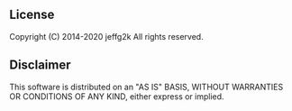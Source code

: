 ## License

Copyright (C) 2014-2020 jeffg2k
All rights reserved.

## Disclaimer

This software is distributed on an "AS IS" BASIS, WITHOUT WARRANTIES OR CONDITIONS OF ANY KIND, either express or implied.
